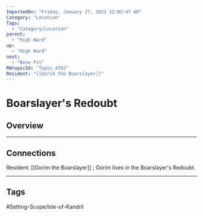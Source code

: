 ```yaml
---
ImportedOn: "Friday, January 27, 2023 12:02:47 AM"
Category: "Location"
Tags:
  - "Category/Location"
parent:
  - "High Ward"
up:
  - "High Ward"
next:
  - "Bone Pit"
RWtopicId: "Topic_4202"
Resident: "[[Gorim the Boarslayer]]"
---
```

# Boarslayer's Redoubt
## Overview
---
## Connections
Resident: [[Gorim the Boarslayer]] ; Gorim lives in the Boarslayer's Redoubt.


---
## Tags
#Setting-Scope/Isle-of-Kandril

